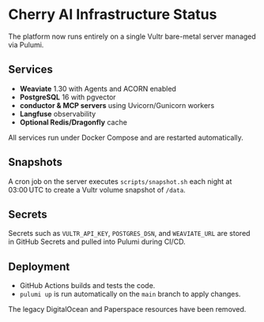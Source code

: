 # Cherry AI Infrastructure Status

The platform now runs entirely on a single Vultr bare-metal server managed via Pulumi.

## Services
- **Weaviate** 1.30 with Agents and ACORN enabled
- **PostgreSQL** 16 with pgvector
- **conductor & MCP servers** using Uvicorn/Gunicorn workers
- **Langfuse** observability
- **Optional Redis/Dragonfly** cache

All services run under Docker Compose and are restarted automatically.

## Snapshots
A cron job on the server executes `scripts/snapshot.sh` each night at 03:00 UTC to create a Vultr volume snapshot of `/data`.

## Secrets
Secrets such as `VULTR_API_KEY`, `POSTGRES_DSN`, and `WEAVIATE_URL` are stored in GitHub Secrets and pulled into Pulumi during CI/CD.

## Deployment
- GitHub Actions builds and tests the code.
- `pulumi up` is run automatically on the `main` branch to apply changes.

The legacy DigitalOcean and Paperspace resources have been removed.
